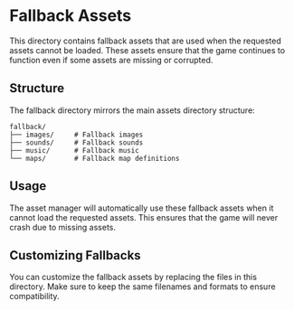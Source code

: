 # Fallback Assets

This directory contains fallback assets that are used when the requested assets cannot be loaded.
These assets ensure that the game continues to function even if some assets are missing or corrupted.

## Structure

The fallback directory mirrors the main assets directory structure:

```
fallback/
├── images/     # Fallback images
├── sounds/     # Fallback sounds
├── music/      # Fallback music
└── maps/       # Fallback map definitions
```

## Usage

The asset manager will automatically use these fallback assets when it cannot load the requested assets.
This ensures that the game will never crash due to missing assets.

## Customizing Fallbacks

You can customize the fallback assets by replacing the files in this directory.
Make sure to keep the same filenames and formats to ensure compatibility.
